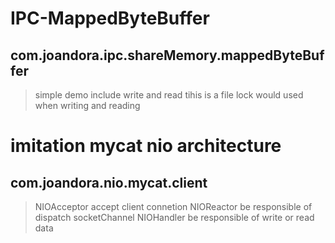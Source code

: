 # IPC-MappedByteBuffer
## com.joandora.ipc.shareMemory.mappedByteBuffer
> simple demo
> include write and read
> tihis is a file lock would used when writing and reading

# imitation mycat nio architecture
## com.joandora.nio.mycat.client
> NIOAcceptor accept client connetion
> NIOReactor  be responsible of  dispatch socketChannel
> NIOHandler  be responsible of write or read data

